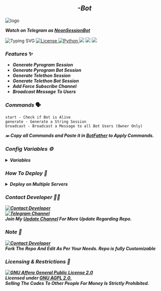 <h2 align="center">
    <i>-Bot</i>
</h2>

<img src="https://files.catbox.moe/tc8drk.jpg" alt="logo" target="/blank">

_**Watch on Telegram as [NeonSessionBot](https://t.me/neonsessionbot)**_

![Typing SVG](https://readme-typing-svg.herokuapp.com/?lines=ZERO+FILTER+BOT+!!;CREATED+BY+MYSELFNEON+⚡;CODED+WITH+ADVANCED+FEATURES+📝&color=00FF00)
<a href="https://github.com/MyselfNeon/NeonFilter-Bot/blob/master/LICENSE"> <img src="https://img.shields.io/badge/License- GPL 2.0 license -blueviolet?style=for-the-badge" alt="License" /> </a>
<a href="https://www.python.org/"> <img src="https://img.shields.io/badge/Written%20in-Python-skyblue?style=for-the-badge&logo=python" alt="Python" /> </a>
<a href="https://pypi.org/project/Pyrogram/"> <img src="https://img.shields.io/pypi/v/pyrogram?color=white&label=pyrogram&logo=python&logoColor=blue&style=for-the-badge" /></a>
<a href="https://github.com/Myselfneon/NeonFilter-Bot"> <img src="https://img.shields.io/github/repo-size/myselfneon/NeonFilter-bot?color=skyblue&logo=github&logoColor=blue&style=for-the-badge" /></a>
<a href="https://github.com/MyselfNeon/NeonFilter-Bot"> <img src="https://img.shields.io/github/last-commit/MyselfNeon/NeonFilter-Bot?color=black&logo=github&logoColor=black&style=for-the-badge" /></a> 
 
### _Features_ ✨

- <b><i>Generate Pyrogram Session
- Generate Pyrogram Bot Session
- Generate Telethon Session
- Generate Telethon Bot Session
- Add Force Subscribe Channel
- Broadcast Message To Users</i></b>

### _Commands_ 🗣️

```
start - Check if Bot is Alive
generate - Generate a String Session
broadcast - Broadcast a Message to all Bot Users (Owner Only)
```
<b><i>⪼ Copy all Commands and Paste it in <a href='https://t.me/botfather'>BotFather</a> to Apply Commands.

### _Config Variables_  ⚙️

<details><summary><b>Variables</summary></b></summary>

* [`API_ID`] - _**From  <a href='https://my.telegram.org/'>Telegram Auth**_</a>
* [`API_HASH`] - _**From <a href='https://my.telegram.org/'>Telegram Auth**_</a>
* [`BOT_TOKEN`] - _**From <a href='https://t.me/botfather'>BotFather**_</a>
* [`OWNER_ID`] - **_ID of Admin._**
* [`MONGO_DB_URI`] - _**Give Your<a href='https://cloud.mongodb.com/'> MongoDB Url**_</a> **_Here_**
* [`F_SUB`] - _**Your Force Subscribe Channel Id & Make Bot Admin In This Channel**_ _`Optional`_
* [`LOG_CHANNEL`] - _**Bot Log Channel. Id starts with -100**_ 
</details>

### _How To Deploy_  🚀

<details><summary><b><i>Deploy on Multiple Servers</i></summary></b></summary>

<details><summary><b><i>Deploy To Heroku</i></b></summary>
<p>
<br>
<a href="https://heroku.com/deploy?template=https://github.com/MyselfNeon/NeonFilter-Bot">
  <img src="https://www.herokucdn.com/deploy/button.svg" alt="Deploy To Heroku">
</a>
</p>
</details>

<details><summary><b><i>Deploy To Koyeb</i></b></summary>
<i>The fastest way to deploy the application is to click the Deploy to Koyeb button below.</i>

[![Deploy to Koyeb](https://www.koyeb.com/static/images/deploy/button.svg)](https://app.koyeb.com/deploy?type=git&repository=https://github.com/MyselfNeon/NeonFilter-Bot)
</details>

<details><summary><b><i>Deploy on Railway</i></b></summary>
<a href="https://railway.app/new/template/y0ryFO">
<img src="https://railway.app/button.svg" alt="Deploy on Railway">
</a>
</details>

<details><summary><i><b>Deploy To Render</b></i></summary>
<br>
<a href="https://render.com/deploy?repo=https://github.com/MyselfNeon/NeonFilter-Bot">
<img src="https://render.com/images/deploy-to-render-button.svg" alt="Deploy to Render">
</a>
</details>

<details><summary><b><i>Deploy To VPS</i></b></summary>
<p>
<pre>
Use VPS Branch
git clone https://github.com/MyselfNeon/NeonFilter-Bot
# Install Packages
pip3 install -U -r requirements.txt
Edit config.py with variables as given below then run bot
python3 bot.py
</pre>
</p>
</details>

</details>

<h3>Contact Developer 👨‍💻</h3>

[![Contact Developer](https://img.shields.io/badge/Contact-Developer-blue?logo=telegram)](https://t.me/MyselfNeon)    
[![Telegram Channel](https://img.shields.io/badge/Telegram-Main%20Channel-blue?logo=telegram)](https://t.me/neonfiles)  
Join My <a href='https://t.me/neonfiles'>Update Channel</a> For More Update Regarding Repo.

### _Note_ 📝
 
[![Contact Developer](https://img.shields.io/badge/Telegram-Contact%20Developer-2CA5E0?style=flat&logo=telegram&logoColor=white)](https://telegram.me/MyselfNeon)   
<b>Fork The Repo And Edit As Per Your Needs. Repo is fully Customizable </b>

### _Licensing & Restrictions_  📜
[![GNU Affero General Public License 2.0](https://www.gnu.org/graphics/agplv3-155x51.png)](https://www.gnu.org/licenses/agpl-3.0.en.html#header)    
<b>Licensed under [GNU AGPL 2.0.](https://github.com/MyselfNeon/NeonFilter-Bot/blob/main/LICENSE)  
Selling The Codes To Other People For Money Is *Strictly Prohibited*.</b>
